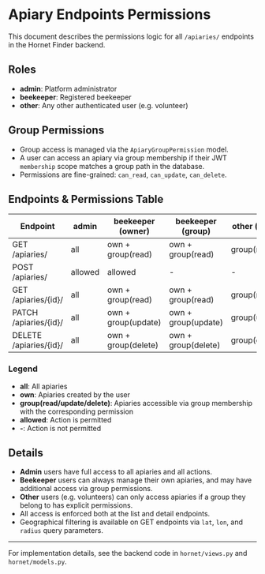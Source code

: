 # Apiary Endpoints Permissions

This document describes the permissions logic for all `/apiaries/` endpoints in the Hornet Finder backend.

## Roles
- **admin**: Platform administrator
- **beekeeper**: Registered beekeeper
- **other**: Any other authenticated user (e.g. volunteer)

## Group Permissions
- Group access is managed via the `ApiaryGroupPermission` model.
- A user can access an apiary via group membership if their JWT `membership` scope matches a group path in the database.
- Permissions are fine-grained: `can_read`, `can_update`, `can_delete`.

## Endpoints & Permissions Table

| Endpoint                | admin         | beekeeper (owner) | beekeeper (group) | other (group) |
|------------------------|---------------|-------------------|-------------------|---------------|
| GET /apiaries/         | all           | own + group(read) | own + group(read) | group(read)   |
| POST /apiaries/        | allowed       | allowed           | -                 | -             |
| GET /apiaries/{id}/    | all           | own + group(read) | own + group(read) | group(read)   |
| PATCH /apiaries/{id}/  | all           | own + group(update)| own + group(update)| group(update) |
| DELETE /apiaries/{id}/ | all           | own + group(delete)| own + group(delete)| group(delete) |

### Legend
- **all**: All apiaries
- **own**: Apiaries created by the user
- **group(read/update/delete)**: Apiaries accessible via group membership with the corresponding permission
- **allowed**: Action is permitted
- **-**: Action is not permitted

## Details
- **Admin** users have full access to all apiaries and all actions.
- **Beekeeper** users can always manage their own apiaries, and may have additional access via group permissions.
- **Other** users (e.g. volunteers) can only access apiaries if a group they belong to has explicit permissions.
- All access is enforced both at the list and detail endpoints.
- Geographical filtering is available on GET endpoints via `lat`, `lon`, and `radius` query parameters.

---
For implementation details, see the backend code in `hornet/views.py` and `hornet/models.py`.
